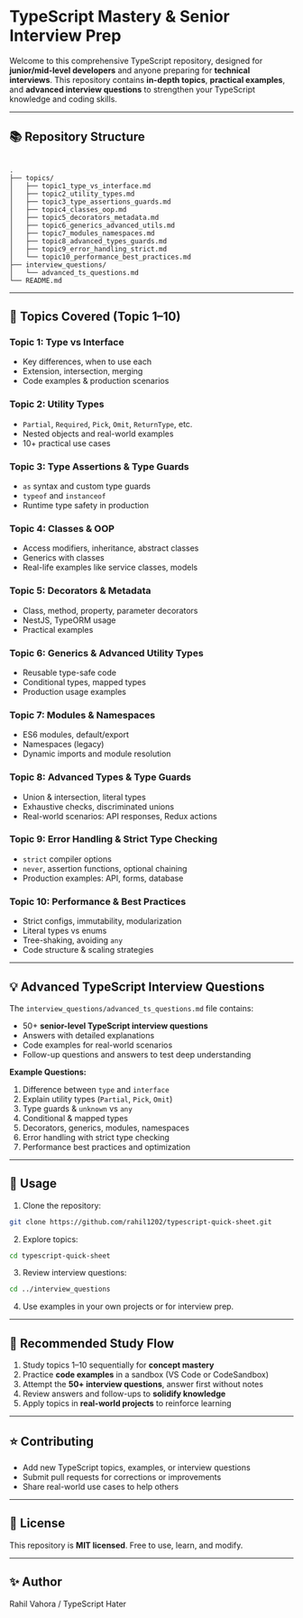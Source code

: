 
# TypeScript Mastery & Senior Interview Prep

Welcome to this comprehensive TypeScript repository, designed for **junior/mid-level developers** and anyone preparing for **technical interviews**. This repository contains **in-depth topics**, **practical examples**, and **advanced interview questions** to strengthen your TypeScript knowledge and coding skills.

---

## 📚 Repository Structure

```

.
├── topics/
│   ├── topic1_type_vs_interface.md
│   ├── topic2_utility_types.md
│   ├── topic3_type_assertions_guards.md
│   ├── topic4_classes_oop.md
│   ├── topic5_decorators_metadata.md
│   ├── topic6_generics_advanced_utils.md
│   ├── topic7_modules_namespaces.md
│   ├── topic8_advanced_types_guards.md
│   ├── topic9_error_handling_strict.md
│   └── topic10_performance_best_practices.md
├── interview_questions/
│   └── advanced_ts_questions.md
└── README.md

````

---

## 🔹 Topics Covered (Topic 1–10)

### **Topic 1: Type vs Interface**
- Key differences, when to use each
- Extension, intersection, merging
- Code examples & production scenarios

### **Topic 2: Utility Types**
- `Partial`, `Required`, `Pick`, `Omit`, `ReturnType`, etc.
- Nested objects and real-world examples
- 10+ practical use cases

### **Topic 3: Type Assertions & Type Guards**
- `as` syntax and custom type guards
- `typeof` and `instanceof`
- Runtime type safety in production

### **Topic 4: Classes & OOP**
- Access modifiers, inheritance, abstract classes
- Generics with classes
- Real-life examples like service classes, models

### **Topic 5: Decorators & Metadata**
- Class, method, property, parameter decorators
- NestJS, TypeORM usage
- Practical examples

### **Topic 6: Generics & Advanced Utility Types**
- Reusable type-safe code
- Conditional types, mapped types
- Production usage examples

### **Topic 7: Modules & Namespaces**
- ES6 modules, default/export
- Namespaces (legacy)
- Dynamic imports and module resolution

### **Topic 8: Advanced Types & Type Guards**
- Union & intersection, literal types
- Exhaustive checks, discriminated unions
- Real-world scenarios: API responses, Redux actions

### **Topic 9: Error Handling & Strict Type Checking**
- `strict` compiler options
- `never`, assertion functions, optional chaining
- Production examples: API, forms, database

### **Topic 10: Performance & Best Practices**
- Strict configs, immutability, modularization
- Literal types vs enums
- Tree-shaking, avoiding `any`
- Code structure & scaling strategies

---

## 💡 Advanced TypeScript Interview Questions

The `interview_questions/advanced_ts_questions.md` file contains:

- 50+ **senior-level TypeScript interview questions**
- Answers with detailed explanations
- Code examples for real-world scenarios
- Follow-up questions and answers to test deep understanding

**Example Questions:**
1. Difference between `type` and `interface`  
2. Explain utility types (`Partial`, `Pick`, `Omit`)  
3. Type guards & `unknown` vs `any`  
4. Conditional & mapped types  
5. Decorators, generics, modules, namespaces  
6. Error handling with strict type checking  
7. Performance best practices and optimization  

---

## 🚀 Usage

1. Clone the repository:  
```bash
git clone https://github.com/rahil1202/typescript-quick-sheet.git
````

2. Explore topics:

```bash
cd typescript-quick-sheet
```

3. Review interview questions:

```bash
cd ../interview_questions
```

4. Use examples in your own projects or for interview prep.

---

## 📖 Recommended Study Flow

1. Study topics 1–10 sequentially for **concept mastery**
2. Practice **code examples** in a sandbox (VS Code or CodeSandbox)
3. Attempt the **50+ interview questions**, answer first without notes
4. Review answers and follow-ups to **solidify knowledge**
5. Apply topics in **real-world projects** to reinforce learning

---

## ⭐ Contributing

* Add new TypeScript topics, examples, or interview questions
* Submit pull requests for corrections or improvements
* Share real-world use cases to help others

---

## 📌 License

This repository is **MIT licensed**. Free to use, learn, and modify.

---

## ✨ Author

Rahil Vahora / TypeScript Hater


